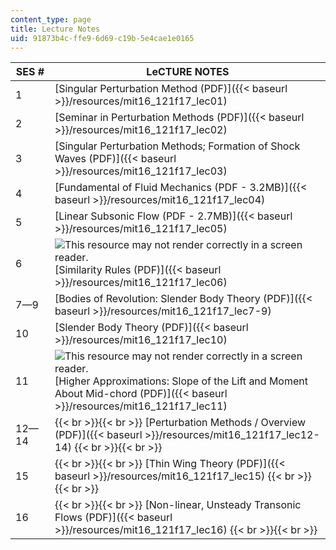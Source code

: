```yaml
---
content_type: page
title: Lecture Notes
uid: 91873b4c-ffe9-6d69-c19b-5e4cae1e0165
---
```


| SES # | LeCTURE NOTES |
| --- | --- |
| 1 | [Singular Perturbation Method (PDF)]({{< baseurl >}}/resources/mit16_121f17_lec01) |
| 2 | [Seminar in Perturbation Methods (PDF)]({{< baseurl >}}/resources/mit16_121f17_lec02) |
| 3 | [Singular Perturbation Methods; Formation of Shock Waves (PDF)]({{< baseurl >}}/resources/mit16_121f17_lec03) |
| 4 | [Fundamental of Fluid Mechanics (PDF - 3.2MB)]({{< baseurl >}}/resources/mit16_121f17_lec04) |
| 5 | [Linear Subsonic Flow (PDF - 2.7MB)]({{< baseurl >}}/resources/mit16_121f17_lec05) |
| 6 | ![This resource may not render correctly in a screen reader.](/images/inacessible.gif)[Similarity Rules (PDF)]({{< baseurl >}}/resources/mit16_121f17_lec06) |
| 7—9 | [Bodies of Revolution: Slender Body Theory (PDF)]({{< baseurl >}}/resources/mit16_121f17_lec7-9) |
| 10 | [Slender Body Theory (PDF)]({{< baseurl >}}/resources/mit16_121f17_lec10) |
| 11 | ![This resource may not render correctly in a screen reader.](/images/inacessible.gif)[Higher Approximations: Slope of the Lift and Moment About Mid-chord (PDF)]({{< baseurl >}}/resources/mit16_121f17_lec11) |
| 12—14 |  {{< br >}}{{< br >}} [Perturbation Methods / Overview (PDF)]({{< baseurl >}}/resources/mit16_121f17_lec12-14) {{< br >}}{{< br >}}  |
| 15 |  {{< br >}}{{< br >}} [Thin Wing Theory (PDF)]({{< baseurl >}}/resources/mit16_121f17_lec15) {{< br >}}{{< br >}}  |
| 16 |  {{< br >}}{{< br >}} [Non-linear, Unsteady Transonic Flows (PDF)]({{< baseurl >}}/resources/mit16_121f17_lec16) {{< br >}}{{< br >}}